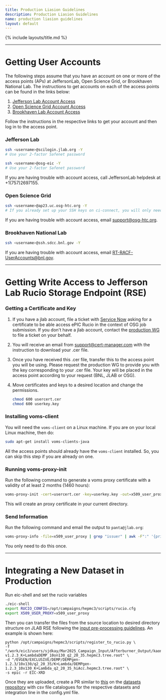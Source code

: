 ```yaml
---
title: Production Liasion Guidelines
description: Production Liasion Guidelines
name: production liasion guidelines
layout: default
---
```


{% include layouts/title.md %}

---
# Getting User Accounts

The following steps assume that you have an account on one or more of the access points (APs) at JeffersonLab, Open Science Grid, or Brookhaven National Lab. The instructions to get accounts on each of the access points can be found in the links below:
1. [Jefferson Lab Account Access](https://misportal.jlab.org/jlabAccess/)
2. [Open Science Grid Account Access](https://https://www.ci-connect.net/signup)
3. [Brookhaven Lab Account Access](https://www.sdcc.bnl.gov/information/getting-started/new-user-account)

Follow the instructions in the respective links to get your account and then log in to the access point.

### Jefferson Lab
```bash
ssh <username>@scilogin.jlab.org -Y
# Use your 2-factor Safenet password
```
```bash
ssh <username>@osg-eic -Y
# Use your 2-factor Safenet password
```

If you are having trouble with account access, call JeffersonLab helpdesk at +1(757)2697155.

### Open Science Grid
```bash
ssh <username>@ap23.uc.osg-htc.org -Y
# If you already set up your SSH keys on ci-connect, you will only need to enter your 2-factor password
```

If you are having trouble with account access, email support@osg-htc.org.

### Brookhaven National Lab
```bash
ssh <username>@ssh.sdcc.bnl.gov -Y
```

If you are having trouble with account access, email RT-RACF-UserAccounts@bnl.gov.


---
# Getting Write Access to Jefferson Lab Rucio Storage Endpoint (RSE)
### Getting a Certificate and Key

1. If you have a jlab account, file a ticket with [Service Now](https://jlab.servicenowservices.com/) asking for a certificate to be able access ePIC Rucio in the context of OSG job submission. If you don't have a jlab account, contact the [production WG](https://eic.github.io/epic-prod/about/contact.html) to file a ticket on your behalf.

2. You will receive an email from support@cert-manager.com with the instruction to download your .cer file.
​
3. Once you have received this .cer file, transfer this to the access point you will be using. Please request the production WG to provide you with the key corresponding to your .cer file. Your key will be placed in the access point according to your request (BNL, JLAB or OSG). 
​
4. Move certificates and keys to a desired location and change the permissions.
    ```bash
    chmod 600 usercert.cer
    chmod 600 userkey.key
    ```

### Installing voms-client

You will need the `voms-client` on a Linux machine. If you are on your local Linux machine, then do:

```bash
sudo apt-get install voms-clients-java
```
All the access points should already have the `voms-client` installed. So, you can skip this step if you are already on one. 

### Running voms-proxy-init

Run the following command to generate a voms proxy certificate with a validity of at least 2 months (1460 hours):

```bash
voms-proxy-init -cert=usercert.cer -key=userkey.key -out=x509_user_proxy -hours=1460
```

This will create an proxy certificate in your current directory. 

### Send Information

Run the following command and email the output to `panta@jlab.org`:

```bash
voms-proxy-info -file=x509_user_proxy | grep "issuer" | awk -F":" '{print $2}'
```
You only need to do this once. 

---
# Integrating a New Dataset in Production

Run eic-shell and set the rucio variables
```bash
./eic-shell
export RUCIO_CONFIG=/opt/campaigns/hepmc3/scripts/rucio.cfg
export X509_USER_PROXY=x509_user_proxy
```

Then you can transfer the files from the source location to desired directory structure on JLAB RSE following the [input pre-processing guidelines](https://eic.github.io/epic-prod/documentation/input_preprocessing.html). An example is shown here:
```
python /opt/campaigns/hepmc3/scripts/register_to_rucio.py \
-f "/work/eic3/users/sjdkay/Mar2025_Campaign_Input/Afterburner_Output/kaonLambda/10on130/DEMPgen-v1.2.3_K+LambdaDEMP_10on130_q2_20_35.hepmc3.tree.root" \
-d "/EVGEN/EXCLUSIVE/DEMP/DEMPgen-1.2.3/10x130/q2_20_35/K+Lambda/DEMPgen-1.2.3_10x130_K+Lambda_q2_20_35_hiAcc.hepmc3.tree.root" \
-s epic -r EIC-XRD
```

Once they are uploaded, create a PR similar to [this](https://eicweb.phy.anl.gov/EIC/campaigns/datasets/-/merge_requests/94/diffs) on the [datasets repository](https://github.com/eic/simulation_campaign_datasets/) with csv file catalogues for the respective datasets and integration line in the config.yml file. 
